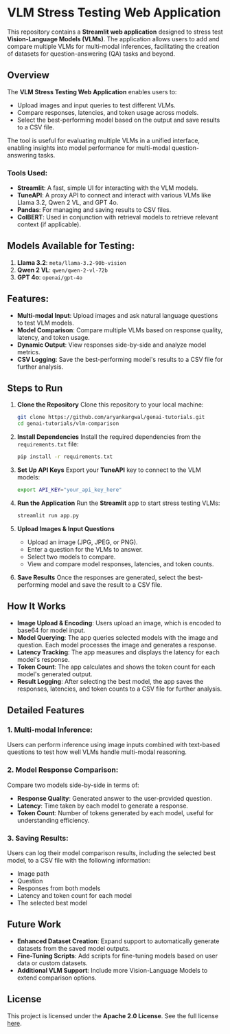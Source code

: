 # VLM Stress Testing Web Application

This repository contains a **Streamlit web application** designed to stress test **Vision-Language Models (VLMs)**. The application allows users to add and compare multiple VLMs for multi-modal inferences, facilitating the creation of datasets for question-answering (QA) tasks and beyond.

## Overview

The **VLM Stress Testing Web Application** enables users to:
- Upload images and input queries to test different VLMs.
- Compare responses, latencies, and token usage across models.
- Select the best-performing model based on the output and save results to a CSV file.
  
The tool is useful for evaluating multiple VLMs in a unified interface, enabling insights into model performance for multi-modal question-answering tasks. 

### Tools Used:
- **Streamlit**: A fast, simple UI for interacting with the VLM models.
- **TuneAPI**: A proxy API to connect and interact with various VLMs like Llama 3.2, Qwen 2 VL, and GPT 4o.
- **Pandas**: For managing and saving results to CSV files.
- **ColBERT**: Used in conjunction with retrieval models to retrieve relevant context (if applicable).
  
## Models Available for Testing:
1. **Llama 3.2**: `meta/llama-3.2-90b-vision`
2. **Qwen 2 VL**: `qwen/qwen-2-vl-72b`
3. **GPT 4o**: `openai/gpt-4o`

## Features:
- **Multi-modal Input**: Upload images and ask natural language questions to test VLM models.
- **Model Comparison**: Compare multiple VLMs based on response quality, latency, and token usage.
- **Dynamic Output**: View responses side-by-side and analyze model metrics.
- **CSV Logging**: Save the best-performing model's results to a CSV file for further analysis.

## Steps to Run

1. **Clone the Repository**
   Clone this repository to your local machine:
   ```bash
   git clone https://github.com/aryankargwal/genai-tutorials.git
   cd genai-tutorials/vlm-comparison
   ```

2. **Install Dependencies**
   Install the required dependencies from the `requirements.txt` file:
   ```bash
   pip install -r requirements.txt
   ```

3. **Set Up API Keys**
   Export your **TuneAPI** key to connect to the VLM models:
   ```bash
   export API_KEY="your_api_key_here"
   ```

4. **Run the Application**
   Run the **Streamlit** app to start stress testing VLMs:
   ```bash
   streamlit run app.py
   ```

5. **Upload Images & Input Questions**
   - Upload an image (JPG, JPEG, or PNG).
   - Enter a question for the VLMs to answer.
   - Select two models to compare.
   - View and compare model responses, latencies, and token counts.

6. **Save Results**
   Once the responses are generated, select the best-performing model and save the result to a CSV file.

## How It Works

- **Image Upload & Encoding**: Users upload an image, which is encoded to base64 for model input.
- **Model Querying**: The app queries selected models with the image and question. Each model processes the image and generates a response.
- **Latency Tracking**: The app measures and displays the latency for each model's response.
- **Token Count**: The app calculates and shows the token count for each model's generated output.
- **Result Logging**: After selecting the best model, the app saves the responses, latencies, and token counts to a CSV file for further analysis.

## Detailed Features

### 1. **Multi-modal Inference**:
   Users can perform inference using image inputs combined with text-based questions to test how well VLMs handle multi-modal reasoning.

### 2. **Model Response Comparison**:
   Compare two models side-by-side in terms of:
   - **Response Quality**: Generated answer to the user-provided question.
   - **Latency**: Time taken by each model to generate a response.
   - **Token Count**: Number of tokens generated by each model, useful for understanding efficiency.

### 3. **Saving Results**:
   Users can log their model comparison results, including the selected best model, to a CSV file with the following information:
   - Image path
   - Question
   - Responses from both models
   - Latency and token count for each model
   - The selected best model

## Future Work

- **Enhanced Dataset Creation**: Expand support to automatically generate datasets from the saved model outputs.
- **Fine-Tuning Scripts**: Add scripts for fine-tuning models based on user data or custom datasets.
- **Additional VLM Support**: Include more Vision-Language Models to extend comparison options.
  
## License
This project is licensed under the **Apache 2.0 License**. See the full license [here](LICENSE).
